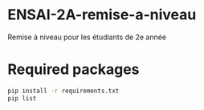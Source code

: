 # ENSAI-2A-remise-a-niveau

Remise à niveau pour les étudiants de 2e année


# Required packages

```bash
pip install -r requirements.txt
pip list
```